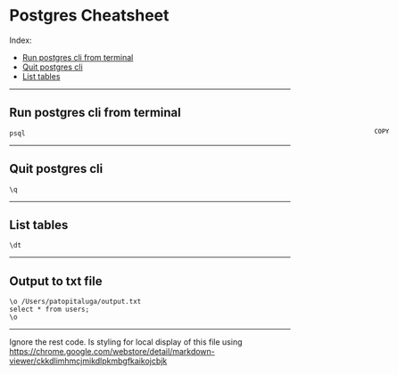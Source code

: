 # Postgres Cheatsheet

Index:
* [Run postgres cli from terminal](#run-postgres-cli-from-terminal)
* [Quit postgres cli](#quit-postgres-cli)
* [List tables](#list-tables)

------

## <a name="run-postgres-cli-from-terminal"></a> Run postgres cli from terminal

<button onclick="var t=document.createElement('textarea');t.style.width='0';t.style.height='0';t.style.border='0';t.value=this.parentElement.nextElementSibling.innerText;document.body.appendChild(t);t.select();document.execCommand('copy');" class="cpy-btns"></button>
```
psql
```

------

## <a name="quit-postgres-cli"></a> Quit postgres cli

```
\q
```

------

## <a name="list-tables"></a> List tables

```
\dt
```

------

## <a name="list-tables"></a> Output to txt file

```
\o /Users/patopitaluga/output.txt
select * from users;
\o
```

------
Ignore the rest code. Is styling for local display of this file using https://chrome.google.com/webstore/detail/markdown-viewer/ckkdlimhmcjmikdlpkmbgfkaikojcbjk
<style>
  .markdown-body {
    position: relative;
  }
  .cpy-btns {
    background: transparent;
    border: 0;
    cursor: pointer;
    display: block;
    font-family: monospace;
    font-size: 11px;
    margin-top: -4px;
    position: absolute;
    right: 45px;
    width: auto;
  }
  .cpy-btns::before {
    content: 'COPY'
  }
</style>
